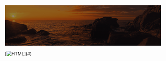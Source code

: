 ![Animação de Digitação](media/Cabeçalho.gif)


[![HTML](https://img.shields.io/badge/-HTML-FFFFFFE6?style=for-the-badge&logo=html5&logoColor=lightgrey&color=rgba(255,0,0,0.1)&labelColor=FF0000)](#)




















